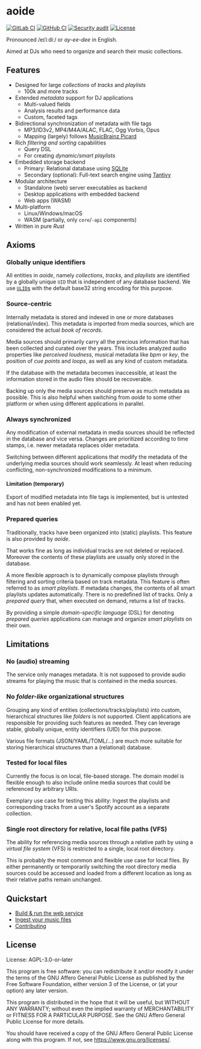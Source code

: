 <!-- SPDX-FileCopyrightText: Copyright (C) 2018-2023 Uwe Klotz <uwedotklotzatgmaildotcom> et al. -->
<!-- SPDX-License-Identifier: AGPL-3.0-or-later -->

# aoide

[![GitLab CI](https://gitlab.com/uklotzde/aoide-rs/badges/dev/pipeline.svg)](https://gitlab.com/uklotzde/aoide-rs/pipelines?scope=branches)
[![GitHub CI](https://github.com/aoide-org/aoide-rs/actions/workflows/continuous-integration.yaml/badge.svg?branch=dev)](https://github.com/aoide-org/aoide-rs/actions/workflows/continuous-integration.yaml)
[![Security audit](https://github.com/aoide-org/aoide-rs/actions/workflows/security-audit.yaml/badge.svg?branch=dev)](https://github.com/aoide-org/aoide-rs/actions/workflows/security-audit.yaml)
[![License](https://img.shields.io/badge/license-AGPLv3-blue.svg)](https://gitlab.com/uklotzde/aoide-rs/blob/main/LICENSE.md)

Pronounced /eɪˈiːdiː/ or _ay-ee-dee_ in English.

Aimed at DJs who need to organize and search their music collections.

## Features

- Designed for large _collections_ of _tracks_ and _playlists_
  - 100k and more tracks
- Extended _metadata_ support for DJ applications
  - Multi-valued fields
  - Analysis results and performance data
  - Custom, faceted tags
- Bidirectional synchronization of metadata with file tags
  - MP3/ID3v2, MP4/M4A/ALAC, FLAC, Ogg Vorbis, Opus
  - Mapping (largely) follows
    [MusicBrainz Picard](https://picard-docs.musicbrainz.org/appendices/tag_mapping.html)
- Rich _filtering and sorting_ capabilities
  - Query DSL
  - For creating _dynamic/smart playlists_
- Embedded storage backend
  - Primary: Relational database using [SQLite](https://www.sqlite.org/)
  - Secondary (optional): Full-text search engine using
    [Tantivy](https://github.com/quickwit-oss/tantivy)
- Modular architecture
  - Standalone (web) server executables as backend
  - Desktop applications with embedded backend
  - Web apps (WASM)
- Multi-platform
  - Linux/Windows/macOS
  - WASM (partially, only `core`/`-api` components)
- Written in pure _Rust_

## Axioms

### Globally unique identifiers

All entities in _aoide_, namely _collections_, _tracks_, and _playlists_ are
identified by a globally unique `UID` that is independent of any database
backend. We use [`ULID`s](https://github.com/ulid/spec) with the default base32
string encoding for this purpose.

### Source-centric

Internally metadata is stored and indexed in one or more databases
(relational/index). This metadata is imported from media sources, which are
considered the actual _book of records_.

Media sources should primarily carry all the precious information that has been
collected and curated over the years. This includes analyzed audio properties
like _perceived loudness_, musical metadata like _bpm_ or _key_, the position of
_cue points_ and _loops_, as well as any kind of custom metadata.

If the database with the metadata becomes inaccessible, at least the information
stored in the audio files should be recoverable.

Backing up only the media sources should preserve as much metadata as possible.
This is also helpful when switching from _aoide_ to some other platform or when
using different applications in parallel.

### Always synchronized

Any modification of external metadata in media sources should be reflected in
the database and vice versa. Changes are prioritized according to time stamps,
i.e. newer metadata replaces older metadata.

Switching between different applications that modify the metadata of the
underlying media sources should work seamlessly. At least when reducing
conflicting, non-synchronized modifications to a minimum.

#### Limitation (temporary)

Export of modified metadata into file tags is implemented, but is untested and
has not been enabled yet.

### Prepared queries

Traditionally, tracks have been organized into (static) playlists. This feature
is also provided by _aoide_.

That works fine as long as individual tracks are not deleted or replaced.
Moreover the contents of these playlists are usually only stored in the
database.

A more flexible approach is to dynamically compose playlists through filtering
and sorting criteria based on track metadata. This feature is often referred to
as _smart playlists_. If metadata changes, the contents of all smart playlists
updates automatically. There is no predefined list of tracks. Only a _prepared
query_ that, when executed on demand, returns a list of tracks.

By providing a simple _domain-specific language_ (DSL) for denoting _prepared
queries_ applications can manage and organize _smart playlists_ on their own.

## Limitations

### No (audio) streaming

The service only manages metadata. It is not supposed to provide audio streams
for playing the music that is contained in the media sources.

### No _folder-like_ organizational structures

Grouping any kind of entities (collections/tracks/playlists) into custom,
hierarchical structures like _folders_ is not supported. Client applications are
responsible for providing such features as needed. They can leverage stable,
globally unique, entity identifiers (UID) for this purpose.

Various file formats (JSON/YAML/TOML/...) are much more suitable for storing
hierarchical structures than a (relational) database.

### Tested for local files

Currently the focus is on local, file-based storage. The domain model is
flexible enough to also include online media sources that could be referenced by
arbitrary URIs.

Exemplary use case for testing this ability: Ingest the playlists and
corresponding tracks from a user's Spotify account as a separate collection.

### Single root directory for relative, local file paths (VFS)

The ability for referencing media sources through a relative path by using a
_virtual file system_ (VFS) is restricted to a single, local root directory.

This is probably the most common and flexible use case for local files. By
either permanently or temporarily switching the root directory media sources
could be accessed and loaded from a different location as long as their relative
paths remain unchanged.

## Quickstart

- [Build & run the web service](docs/BUILDING.md)
- [Ingest your music files](docs/INGEST_COLLECTION.md)
- [Contributing](docs/CONTRIBUTING.md)

## License

License: AGPL-3.0-or-later

This program is free software: you can redistribute it and/or modify it under
the terms of the GNU Affero General Public License as published by the Free
Software Foundation, either version 3 of the License, or (at your option) any
later version.

This program is distributed in the hope that it will be useful, but WITHOUT ANY
WARRANTY; without even the implied warranty of MERCHANTABILITY or FITNESS FOR A
PARTICULAR PURPOSE. See the GNU Affero General Public License for more details.

You should have received a copy of the GNU Affero General Public License along
with this program. If not, see <https://www.gnu.org/licenses/>.
